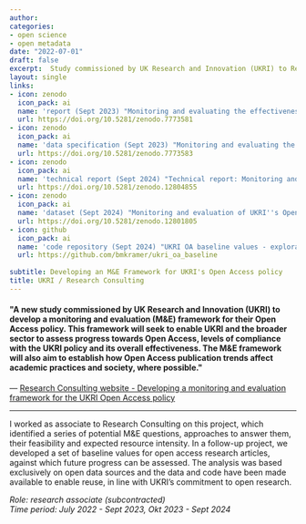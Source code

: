 ```yaml
---
author: 
categories:
- open science
- open metadata
date: "2022-07-01"
draft: false
excerpt:  Study commissioned by UK Research and Innovation (UKRI) to Research Consulting Ltd to develop a monitoring and evaluation (M&E) framework for their Open Access policy.
layout: single
links:
- icon: zenodo
  icon_pack: ai
  name: 'report (Sept 2023) "Monitoring and evaluating the effectiveness of UKRI''s open access policy: Principles, opportunities and challenges"'
  url: https://doi.org/10.5281/zenodo.7773581
- icon: zenodo
  icon_pack: ai
  name: 'data specification (Sept 2023) "Monitoring and evaluating the effectiveness of UKRI''s open access policy: Principles, opportunities and challenges (Annex A)"'
  url: https://doi.org/10.5281/zenodo.7773583
- icon: zenodo
  icon_pack: ai
  name: 'technical report (Sept 2024) "Technical report: Monitoring and evaluation of UKRI''s Open Access Policy - Exploring the use of open data sources to inform baseline values"'
  url: https://doi.org/10.5281/zenodo.12804855
- icon: zenodo
  icon_pack: ai
  name: 'dataset (Sept 2024) "Monitoring and evaluation of UKRI''s Open Access Policy: Exploring the use of open data sources to inform baseline values - Dataset"'
  url: https://doi.org/10.5281/zenodo.12801805
- icon: github
  icon_pack: ai
  name: 'code repository (Sept 2024) "UKRI OA baseline values - exploration using open data sources"'
  url: https://github.com/bmkramer/ukri_oa_baseline
  
subtitle: Developing an M&E Framework for UKRI's Open Access policy
title: UKRI / Research Consulting
---
```


#### "A new study commissioned by UK Research and Innovation (UKRI) to develop a monitoring and evaluation (M&E) framework for their Open Access policy. This framework will seek to enable UKRI and the broader sector to assess progress towards Open Access, levels of compliance with the UKRI policy and its overall effectiveness. The M&E framework will also aim to establish how Open Access publication trends affect academic practices and society, where possible."

— [Research Consulting website - Developing a monitoring and evaluation framework for the UKRI Open Access policy ](https://www.research-consulting.com/developing-a-monitoring-and-evaluation-framework-for-the-ukri-open-access-policy/)

---

I worked as associate to Research Consulting on this project, which identified a series of potential M&E questions, approaches to answer them, their feasibility and expected resource intensity. 
In a follow-up project, we developed a set of baseline values for open access research articles, against which future progress can be assessed. The analysis was based exclusively on open data sources and the data and code have been made available to enable reuse, in line with UKRI’s commitment to open research.  

*Role: research associate (subcontracted)*  
*Time period: July 2022 - Sept 2023, Okt 2023 - Sept 2024*
